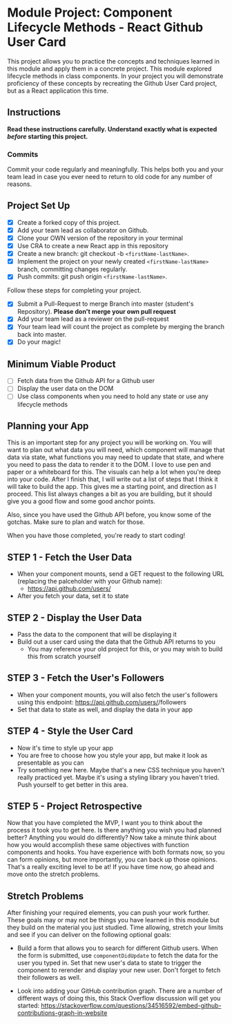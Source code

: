 # Module Project: Component Lifecycle Methods - React Github User Card

This project allows you to practice the concepts and techniques learned in this module and apply them in a concrete project. This module explored lifecycle methods in class components. In your project you will demonstrate proficiency of these concepts by recreating the Github User Card project, but as a React application this time.

## Instructions

**Read these instructions carefully. Understand exactly what is expected _before_ starting this project.**

### Commits

Commit your code regularly and meaningfully. This helps both you and your team lead in case you ever need to return to old code for any number of reasons.

## Project Set Up

- [X] Create a forked copy of this project.
- [X] Add your team lead as collaborator on Github.
- [X] Clone your OWN version of the repository in your terminal
- [X] Use CRA to create a new React app in this repository
- [X] Create a new branch: git checkout -b `<firstName-lastName>`.
- [X] Implement the project on your newly created `<firstName-lastName>` branch, committing changes regularly.
- [X] Push commits: git push origin `<firstName-lastName>`.

Follow these steps for completing your project.

- [X] Submit a Pull-Request to merge <firstName-lastName> Branch into master (student's Repository). **Please don't merge your own pull request**
- [X] Add your team lead as a reviewer on the pull-request
- [X] Your team lead will count the project as complete by merging the branch back into master.
- [X] Do your magic!

## Minimum Viable Product

- [ ] Fetch data from the Github API for a Github user
- [ ] Display the user data on the DOM
- [ ] Use class components when you need to hold any state or use any lifecycle methods

## Planning your App

This is an important step for any project you will be working on. You will want to plan out what data you will need, which component will manage that data via state, what functions you may need to update that state, and where you need to pass the data to render it to the DOM. I love to use pen and paper or a whiteboard for this. The visuals can help a lot when you're deep into your code. After I finish that, I will write out a list of steps that I think it will take to build the app. This gives me a starting point, and direction as I proceed. This list always changes a bit as you are building, but it should give you a good flow and some good anchor points.

Also, since you have used the Github API before, you know some of the gotchas. Make sure to plan and watch for those.

When you have those completed, you're ready to start coding!

## STEP 1 - Fetch the User Data

- When your component mounts, send a GET request to the following URL (replacing the palceholder with your Github name):
  - https://api.github.com/users/<your name>
- After you fetch your data, set it to state

## STEP 2 - Display the User Data

- Pass the data to the component that will be displaying it
- Build out a user card using the data that the Github API returns to you
  - You may reference your old project for this, or you may wish to build this from scratch yourself

## STEP 3 - Fetch the User's Followers

- When your component mounts, you will also fetch the user's followers using this endpoint:
  https://api.github.com/users/<Your github name>/followers
- Set that data to state as well, and display the data in your app

## STEP 4 - Style the User Card

- Now it's time to style up your app
- You are free to choose how you style your app, but make it look as presentable as you can
- Try something new here. Maybe that's a new CSS technique you haven't really practiced yet. Maybe it's using a styling library you haven't tried. Push yourself to get better in this area.

## STEP 5 - Project Retrospective

Now that you have completed the MVP, I want you to think about the process it took you to get here. Is there anything you wish you had planned better? Anything you would do differently? Now take a minute think about how you would accomplish these same objectives with function components and hooks. You have experience with both formats now, so you can form opinions, but more importantly, you can back up those opinions. That's a really exciting level to be at! If you have time now, go ahead and move onto the stretch problems.

## Stretch Problems

After finishing your required elements, you can push your work further. These goals may or may not be things you have learned in this module but they build on the material you just studied. Time allowing, stretch your limits and see if you can deliver on the following optional goals:

- Build a form that allows you to search for different Github users. When the form is submitted, use `componentDidUpdate` to fetch the data for the user you typed in. Set that new user's data to state to trigger the component to rerender and display your new user. Don't forget to fetch their followers as well.

- Look into adding your GitHub contribution graph. There are a number of different ways of doing this, this Stack Overflow discussion will get you started: https://stackoverflow.com/questions/34516592/embed-github-contributions-graph-in-website
